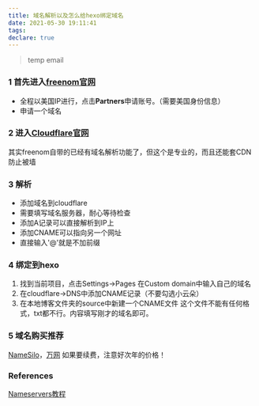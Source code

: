 ```yaml
---
title: 域名解析以及怎么给hexo绑定域名
date: 2021-05-30 19:11:41
tags:
declare: true
---
```

> temp email
### 1 首先进入[freenom官网](https://www.freenom.com/zh/index.html)
- 全程以美国IP进行，点击**Partners**申请账号。（需要美国身份信息）
- 申请一个域名<!--more-->
### 2 进入[Cloudflare官网](https://dash.cloudflare.com/login)
其实freenom自带的已经有域名解析功能了，但这个是专业的，而且还能套CDN防止被墙
### 3 解析
- 添加域名到cloudflare
- 需要填写域名服务器，耐心等待检查
- 添加A记录可以直接解析到IP上
- 添加CNAME可以指向另一个网址
- 直接输入'@'就是不加前缀
### 4 绑定到hexo
1. 找到当前项目，点击Settings->Pages
在Custom domain中输入自己的域名
2. 在cloudflare->DNS中添加CNAME记录（不要勾选小云朵）
3. 在本地博客文件夹的source中新建一个CNAME文件
这个文件不能有任何格式，txt都不行。内容填写刚才的域名即可。
### 5 域名购买推荐
[NameSilo](https://www.namesilo.com/?rid=d7fe456te)，[万网](https://wanwang.aliyun.com/)
如果要续费，注意好次年的价格！

### References
[Nameservers教程](https://caq98i.top/article/?page=100)